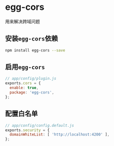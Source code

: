 # egg-cors
用来解决跨域问题

## 安装`egg-cors`依赖
```bash
npm install egg-cors --save
```

## 启用`egg-cors`
```js
// app/config/plugin.js
exports.cors = {
  enable: true,
  package: 'egg-cors',
};
```

## 配置白名单
```js
// app/config/config.default.js
exports.security = {
  domainWhiteList: [ 'http://localhost:4200' ],
};
```